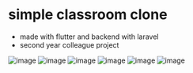 # simple classroom clone
- made with flutter and backend with laravel
- second year colleague project

![image](https://user-images.githubusercontent.com/18378766/137754035-8a8fd16e-e0ba-429d-9b22-05733e913c45.png)
![image](https://user-images.githubusercontent.com/18378766/137754086-1fd7d0cb-5462-43f4-adbc-1b0c5a5e8914.png)
![image](https://user-images.githubusercontent.com/18378766/137754110-56e8bdd9-9ee4-40e8-8f50-1e1d74a1381c.png)
![image](https://user-images.githubusercontent.com/18378766/137754162-31de2f91-8fd3-4bdc-a309-de89128e0685.png)
![image](https://user-images.githubusercontent.com/18378766/137754187-203cc91f-48f6-4c0a-af90-e8f9d06a6e9e.png)
![image](https://user-images.githubusercontent.com/18378766/137754199-e7375e13-b9a4-4390-837f-84ae8d4538ac.png)
